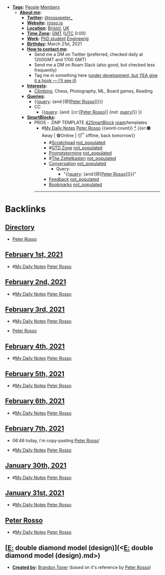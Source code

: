 - **[Tags](<Tags.md>):** [People](<People.md>) [Members](<Members.md>)
    - **[About me](<About me.md>):**
        - **[Twitter](<Twitter.md>):** [@rossopeter_](https://twitter.com/rossopeter_)
        - **[Website](<Website.md>):** [rosso.io](https://rosso.io)
        - **[Location](<Location.md>):** [Bristol](<Bristol.md>), [UK](<UK.md>)
        - **[Time Zone](<Time Zone.md>):** [GMT](<GMT.md>) ([UTC](<UTC.md>) 0:00)
        - **[Work](<Work.md>):** [PhD student](<PhD student.md>) [Engineerig](<Engineerig.md>)
        - **[Birthday](<Birthday.md>):** March 21st, 2021
        - **[How to contact me](<How to contact me.md>):** 
            - Send me a DM on Twitter (preferred, checked daily at 1200GMT and 1700 GMT)
            - Send me a DM on Roam Slack (also good, but checked less frequently)
            - Tag me in something here ([under development, but YEA give it a hook — I'll see it]([Chat](<Chat.md>)))
        - **[Interests](<Interests.md>):**
            - [Climbing](https://www.rgs.org/geography/online-lectures/project-armenia-climbing-above-the-clouds-peter/), Chess, Photography, ML, Board games, Reading
        - **[Queries](<Queries.md>):**
            - {{[query](<query.md>): {and:[@[[Peter Rosso](<@[[Peter Rosso.md>)]]}}}
            - CC
                - {{[query](<query.md>): {and: [cc:[[Peter Rosso](<cc:[[Peter Rosso.md>)]] {not: [query](<query.md>)]}}  }}
        - **[SmartBlocks](<SmartBlocks.md>):**
            - PROS - .DNP TEMPLATE [42SmartBlock](<42SmartBlock.md>) [roam](<roam.md>)/templates
                - #[My Daily Notes](<My Daily Notes.md>) [Peter Rosso](<Peter Rosso.md>) {{word-count}} [*]([ptr](<ptr.md>))   {{or:🟠Away | 🟢Online | 😴 offline, back tomorrow}}
                    - #[Scratchpad](<Scratchpad.md>) [not_populated](<not_populated.md>)
                    - #[GTD Zone](<GTD Zone.md>) [not_populated](<not_populated.md>)
                    - [Promptstorming](<Promptstorming.md>) [not_populated](<not_populated.md>)
                    - #[The Zettelkasten](<The Zettelkasten.md>) [not_populated](<not_populated.md>)
                    - [Conversation](<Conversation.md>) [not_populated](<not_populated.md>)
                        - Query:
                            - "{{[query](<query.md>): {and:[@[[Peter Rosso](<@[[Peter Rosso.md>)]]}}}"
                    - [Feedback](<Feedback.md>)  [not_populated](<not_populated.md>)
                    - [Bookmarks](<Bookmarks.md>) [not_populated](<not_populated.md>)
                - ---

# Backlinks
## [Directory](<Directory.md>)
- [Peter Rosso](<Peter Rosso.md>)

## [February 1st, 2021](<February 1st, 2021.md>)
- #[My Daily Notes](<My Daily Notes.md>) [Peter Rosso](<Peter Rosso.md>)

## [February 2nd, 2021](<February 2nd, 2021.md>)
- #[My Daily Notes](<My Daily Notes.md>) [Peter Rosso](<Peter Rosso.md>)

## [February 3rd, 2021](<February 3rd, 2021.md>)
- #[My Daily Notes](<My Daily Notes.md>) [Peter Rosso](<Peter Rosso.md>)

- [Peter Rosso](<Peter Rosso.md>)

## [February 4th, 2021](<February 4th, 2021.md>)
- #[My Daily Notes](<My Daily Notes.md>) [Peter Rosso](<Peter Rosso.md>)

## [February 5th, 2021](<February 5th, 2021.md>)
- #[My Daily Notes](<My Daily Notes.md>) [Peter Rosso](<Peter Rosso.md>)

## [February 6th, 2021](<February 6th, 2021.md>)
- #[My Daily Notes](<My Daily Notes.md>) [Peter Rosso](<Peter Rosso.md>)

## [February 7th, 2021](<February 7th, 2021.md>)
- 06:46 today, i'm copy-pasting [Peter Rosso](<Peter Rosso.md>)'

- #[My Daily Notes](<My Daily Notes.md>) [Peter Rosso](<Peter Rosso.md>)

## [January 30th, 2021](<January 30th, 2021.md>)
- #[My Daily Notes](<My Daily Notes.md>) [Peter Rosso](<Peter Rosso.md>)

## [January 31st, 2021](<January 31st, 2021.md>)
- #[My Daily Notes](<My Daily Notes.md>) [Peter Rosso](<Peter Rosso.md>)

## [Peter Rosso](<Peter Rosso.md>)
- #[My Daily Notes](<My Daily Notes.md>) [Peter Rosso](<Peter Rosso.md>)

## [[E:](<[E:.md>) double diamond model (design)](<[E:](<E:.md>) double diamond model (design).md>)
- **[Created by](<Created by.md>):** [Brandon Toner](<Brandon Toner.md>) (based on it's reference by [Peter Rosso](<Peter Rosso.md>))

